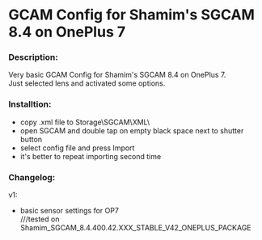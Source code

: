 # GCAM Config for Shamim's SGCAM 8.4 on OnePlus 7

### Description:
Very basic GCAM Config for Shamim's SGCAM 8.4 on OnePlus 7.\
Just selected lens and activated some options.

### Installtion:
- copy .xml file to Storage\SGCAM\XML\
- open SGCAM and double tap on empty black space next to shutter button
- select config file and press Import
- it's better to repeat importing second time

### Changelog:
v1:
- basic sensor settings for OP7\
///tested on Shamim_SGCAM_8.4.400.42.XXX_STABLE_V42_ONEPLUS_PACKAGE
